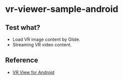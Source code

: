# vr-viewer-sample-android

## Test what?
* Load VR image content by Glide.
* Streaming VR video content.

## Reference
* [VR View for Android](https://developers.google.com/vr/develop/android/vrview)
